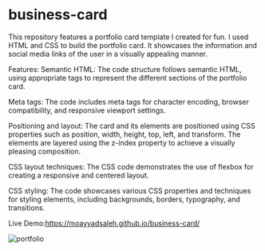 # business-card
This repository features a portfolio card template I created for fun.  I used HTML and CSS to build the portfolio card. It showcases the information and social media links of the user in a visually appealing manner. 

Features:
Semantic HTML: The code structure follows semantic HTML, using appropriate tags to represent the different sections of the portfolio card.

Meta tags: The code includes meta tags for character encoding, browser compatibility, and responsive viewport settings.

Positioning and layout: The card and its elements are positioned using CSS properties such as position, width, height, top, left, and transform. The elements are layered using the z-index property to achieve a visually pleasing composition.

CSS layout techniques: The CSS code demonstrates the use of flexbox for creating a responsive and centered layout.

CSS styling: The code showcases various CSS properties and techniques for styling elements, including backgrounds, borders, typography, and transitions.


Live Demo:https://moayyadsaleh.github.io/business-card/



![portfolio](https://github.com/moayyadsaleh/business-card/assets/137034202/e9dc847c-533c-4bbb-8844-d22d54b2d650)

